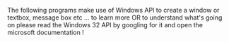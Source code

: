 The following programs make use of Windows API to create a window or textbox, message box etc ...
to learn more OR to understand what's going on please read the Windows 32 API by
googling for it and open the microsoft documentation !
